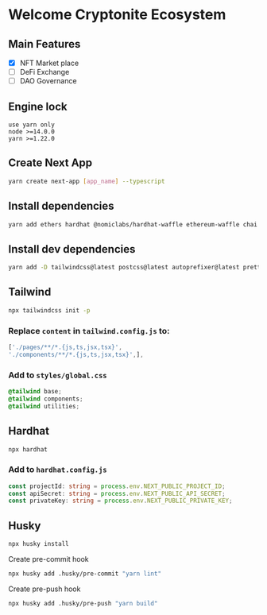 # Welcome Cryptonite Ecosystem

## Main Features
- [x] NFT Market place
- [ ] DeFi Exchange
- [ ] DAO Governance

## Engine lock

`use yarn only` \
`node >=14.0.0` \
`yarn >=1.22.0`

## Create Next App

```bash
yarn create next-app [app_name] --typescript
```

## Install dependencies
```bash
yarn add ethers hardhat @nomiclabs/hardhat-waffle ethereum-waffle chai @nomiclabs/hardhat-ethers web3modal @openzeppelin/contracts ipfs-http-client@50.1.2 axios
```

## Install dev dependencies
```bash
yarn add -D tailwindcss@latest postcss@latest autoprefixer@latest prettier
```
## Tailwind
```bash
npx tailwindcss init -p
```
### Replace `content` in `tailwind.config.js` to:
```javascript 
['./pages/**/*.{js,ts,jsx,tsx}',
'./components/**/*.{js,ts,jsx,tsx}',],
```

### Add to `styles/global.css`
```css
@tailwind base;
@tailwind components;
@tailwind utilities;
```
## Hardhat
```bash
npx hardhat
```

### Add to `hardhat.config.js`
```typescript
const projectId: string = process.env.NEXT_PUBLIC_PROJECT_ID;
const apiSecret: string = process.env.NEXT_PUBLIC_API_SECRET;
const privateKey: string = process.env.NEXT_PUBLIC_PRIVATE_KEY;
```

## Husky
```bash
npx husky install
```

Create pre-commit hook
```bash
npx husky add .husky/pre-commit "yarn lint"
```

Create pre-push hook
```bash
npx husky add .husky/pre-push "yarn build"
````


